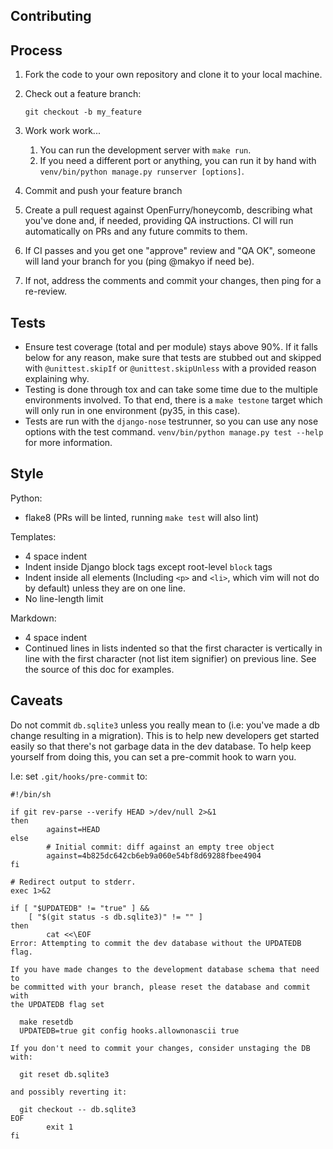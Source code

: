 Contributing
------------

## Process

1. Fork the code to your own repository and clone it to your local machine.
2. Check out a feature branch:

   `git checkout -b my_feature`
3. Work work work...
    1. You can run the development server with `make run`.
    2. If you need a different port or anything, you can run it by hand with
       `venv/bin/python manage.py runserver [options]`.
4. Commit and push your feature branch
5. Create a pull request against OpenFurry/honeycomb, describing what you've
   done and, if needed, providing QA instructions.  CI will run automatically on
   PRs and any future commits to them.
6. If CI passes and you get one "approve" review and "QA OK", someone will
   land your branch for you (ping @makyo if need be).
7. If not, address the comments and commit your changes, then ping for a
   re-review.

## Tests

* Ensure test coverage (total and per module) stays above 90%.  If it falls
  below for any reason, make sure that tests are stubbed out and skipped
  with `@unittest.skipIf` or `@unittest.skipUnless` with a provided reason
  explaining why.
* Testing is done through tox and can take some time due to the multiple
  environments involved.  To that end, there is a `make testone` target which
  will only run in one environment (py35, in this case).
* Tests are run with the `django-nose` testrunner, so you can use any nose
  options with the test command. `venv/bin/python manage.py test --help` for
  more information.

## Style

Python:

* flake8 (PRs will be linted, running `make test` will also lint)

Templates:

* 4 space indent
* Indent inside Django block tags except root-level `block` tags
* Indent inside all elements (Including `<p>` and `<li>`, which vim will not do
  by default) unless they are on one line.
* No line-length limit

Markdown:

* 4 space indent
* Continued lines in lists indented so that the first character is vertically
  in line with the first character (not list item signifier) on previous
  line.  See the source of this doc for examples.

## Caveats

Do not commit `db.sqlite3` unless you really mean to (i.e: you've made a db
change resulting in a migration).  This is to help new developers get started
easily so that there's not garbage data in the dev database.  To help keep
yourself from doing this, you can set a pre-commit hook to warn you.

I.e: set `.git/hooks/pre-commit` to:

```shell
#!/bin/sh

if git rev-parse --verify HEAD >/dev/null 2>&1
then
        against=HEAD
else
        # Initial commit: diff against an empty tree object
        against=4b825dc642cb6eb9a060e54bf8d69288fbee4904
fi

# Redirect output to stderr.
exec 1>&2

if [ "$UPDATEDB" != "true" ] &&
    [ "$(git status -s db.sqlite3)" != "" ]
then
        cat <<\EOF
Error: Attempting to commit the dev database without the UPDATEDB flag.

If you have made changes to the development database schema that need to
be committed with your branch, please reset the database and commit with
the UPDATEDB flag set

  make resetdb
  UPDATEDB=true git config hooks.allownonascii true

If you don't need to commit your changes, consider unstaging the DB with:

  git reset db.sqlite3

and possibly reverting it:

  git checkout -- db.sqlite3
EOF
        exit 1
fi
```
